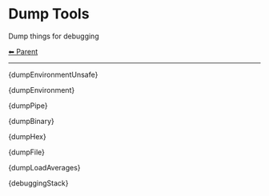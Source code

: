 # Dump Tools

Dump things for debugging

<!-- TEMPLATE header 2 -->
[⬅ Parent ](../index.md)
<hr />

{dumpEnvironmentUnsafe}

{dumpEnvironment}

{dumpPipe}

{dumpBinary}

{dumpHex}

{dumpFile}

{dumpLoadAverages}

{debuggingStack}
